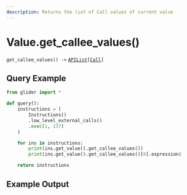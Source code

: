 ```yaml
---
description: Returns the list of Call values of current value
---
```


# Value.get\_callee\_values()

`get_callee_values() ->` [`APIList`](../../iterables/apilist.md)`[`[`Call`](../call/)`]`

## Query Example

```python
from glider import *

def query():
    instructions = (
        Instructions()
        .low_level_external_calls()
        .exec(1, 137)
    )

    for ins in instructions:
        print(ins.get_value().get_callee_values())
        print(ins.get_value().get_callee_values()[0].expression)

    return instructions
```

## Example Output

<figure><img src="../../../.gitbook/assets/Screenshot 2025-09-08 at 11.13.01 AM.png" alt=""><figcaption></figcaption></figure>
